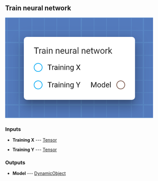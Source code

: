## Train neural network

![Train neural network](assets/img/cards/trainNeuralNetwork.png)




### Inputs


* **Training X** --- [Tensor](types/Tensor.html)

  

* **Training Y** --- [Tensor](types/Tensor.html)

  





### Outputs


* **Model** --- [DynamicObject](types/DynamicObject.html)

  




